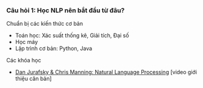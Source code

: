 ### Câu hỏi 1: Học NLP nên bắt đầu từ đâu?

Chuẩn bị các kiến thức cơ bản

* Toán học: Xác suất thống kê, Giải tích, Đại số
* Học máy
* Lập trình cơ bản: Python, Java

Các khóa học

* [Dan Jurafsky & Chris Manning: Natural Language Processing](https://www.youtube.com/watch?v=3Dt_yh1mf_U&list=PLQiyVNMpDLKnZYBTUOlSI9mi9wAErFtFm) [video giới thiệu căn bản]




